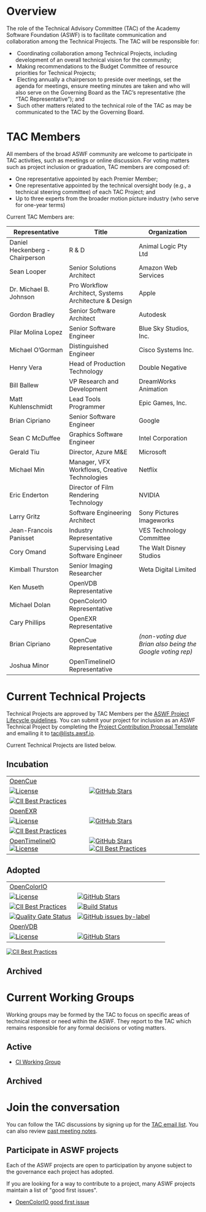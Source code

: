 # Overview

The role of the Technical Advisory Committee (TAC) of the Academy Software Foundation (ASWF) is to facilitate communication and collaboration among the Technical Projects. The TAC will be responsible for:

*  Coordinating collaboration among Technical Projects, including development of an overall technical vision for the community;
*  Making recommendations to the Budget Committee of resource priorities for Technical Projects;
*  Electing annually a chairperson to preside over meetings, set the agenda for meetings, ensure meeting minutes are taken and who will also serve on the Governing Board as the TAC’s representative (the “TAC Representative”); and
*  Such other matters related to the technical role of the TAC as may be communicated to the TAC by the Governing Board.

# TAC Members

All members of the broad ASWF community are welcome to participate in TAC activities, such as meetings or online discussion. For voting matters such as project inclusion or graduation, TAC members are composed of:

* One representative appointed by each Premier Member;
* One representative appointed by the technical oversight body (e.g., a technical steering committee) of each TAC Project; and
* Up to three experts from the broader motion picture industry (who serve for one-year terms)

Current TAC Members are:

| Representative | Title | Organization |
| -------------- | ----- | ------------ |
| Daniel Heckenberg - Chairperson | R & D | Animal Logic Pty Ltd |
| Sean Looper | Senior Solutions Architect | Amazon Web Services |
| Dr. Michael B. Johnson | Pro Workflow Architect, Systems Architecture & Design | Apple |
| Gordon Bradley | Senior Software Architect | Autodesk |
| Pilar Molina Lopez | Senior Software Engineer | Blue Sky Studios, Inc. |
| Michael O’Gorman | Distinguished Engineer | Cisco Systems Inc. |
| Henry Vera | Head of Production Technology | Double Negative |
| Bill Ballew | VP Research and Development | DreamWorks Animation |
| Matt Kuhlenschmidt | Lead Tools Programmer | Epic Games, Inc. |
| Brian Cipriano | Senior Software Engineer | Google |
| Sean C McDuffee | Graphics Software Engineer | Intel Corporation |
| Gerald Tiu | Director, Azure M&E | Microsoft |
| Michael Min | Manager, VFX Workflows, Creative Technologies | Netflix
| Eric Enderton | Director of Film Rendering Technology | NVIDIA |
| Larry Gritz | Software Engineering Architect | Sony Pictures Imageworks |
| Jean-Francois Panisset | Industry Representative | VES Technology Committee |
| Cory Omand | Supervising Lead Software Engineer | The Walt Disney Studios |
| Kimball Thurston | Senior Imaging Researcher | Weta Digital Limited |
| Ken Museth | OpenVDB Representative | |
| Michael Dolan | OpenColorIO Representative | |
| Cary Phillips | OpenEXR Representative | |
| Brian Cipriano | OpenCue Representative | *(non-voting due Brian also being the Google voting rep)* |
| Joshua Minor | OpenTimelineIO Representative | |

# Current Technical Projects

Technical Projects are approved by TAC Members per the [ASWF Project Lifecycle guidelines](https://github.com/AcademySoftwareFoundation/tac/blob/master/process/lifecycle.md). You can submit your project for inclusion as an ASWF Technical Project by completing the [Project Contribution Proposal Template](https://github.com/AcademySoftwareFoundation/tac/blob/master/process/proposal_template.md) and emailing it to tac@lists.awsf.io.

Current Technical Projects are listed below.

## Incubation 

|  |  |  |  |
|--|--|--|--|
| [OpenCue](https://github.com/imageworks/OpenCue) 
[![License](https://img.shields.io/github/license/AcademySoftwareFoundation/OpenCue)](https://github.com/imageworks/OpenCue/LICENSE.md) | [![GitHub Stars](https://img.shields.io/github/stars/AcademySoftwareFoundation/OpenCue?style=plastic)](https://github.com/imageworks/OpenCue) 
[![CII Best Practices](https://bestpractices.coreinfrastructure.org/projects/2837/badge)](https://bestpractices.coreinfrastructure.org/projects/2837) |
| [OpenEXR](http://www.openexr.com/) 
[![License](https://img.shields.io/github/license/openexr/openexr)](https://github.com/openexr/openexr/LICENSE.md) | [![GitHub Stars](https://img.shields.io/github/stars/openexr/openexr?style=plastic)](https://github.com/openexr/openexr) 
[![CII Best Practices](https://bestpractices.coreinfrastructure.org/projects/2799/badge)](https://bestpractices.coreinfrastructure.org/projects/2799) | 
| [OpenTimelineIO](http://opentimeline.io/) [![License](https://img.shields.io/github/license/PixarAnimationStudios/OpenTimelineIO)](https://github.com/PixarAnimationStudios/OpenTimelineIO/LICENSE.md) | [![GitHub Stars](https://img.shields.io/github/stars/PixarAnimationStudios/OpenTimelineIO?style=plastic)](https://github.com/PixarAnimationStudios/OpenTimelineIO) [![CII Best Practices](https://bestpractices.coreinfrastructure.org/projects/2288/badge)](https://bestpractices.coreinfrastructure.org/projects/2288) | 

## Adopted
|  |  |  |  |
|--|--|--|--|
| [OpenColorIO](http://opencolorio.org/)
[![License](https://img.shields.io/github/license/imageworks/OpenColorIO)](https://github.com/imageworks/OpenColorIO/LICENSE.md) | [![GitHub Stars](https://img.shields.io/github/stars/imageworks/OpenColorIO?style=plastic)](https://github.com/imageworks/OpenColorIO) 
[![CII Best Practices](https://bestpractices.coreinfrastructure.org/projects/2612/badge)](https://bestpractices.coreinfrastructure.org/projects/2612) | [![Build Status](https://dev.azure.com/imageworks/OpenColorIO/_apis/build/status/imageworks.OpenColorIO?branchName=master)](https://dev.azure.com/imageworks/OpenColorIO/_build/latest?definitionId=1&branchName=master)
[![Quality Gate Status](https://sonarcloud.io/api/project_badges/measure?project=imageworks_OpenColorIO&metric=alert_status)](https://sonarcloud.io/dashboard?id=imageworks_OpenColorIO) | [![GitHub issues by-label](https://img.shields.io/github/issues/imageworks/OpenColorIO/good%20first%20issue)](https://github.com/imageworks/OpenColorIO/issues?q=is%3Aissue+is%3Aopen+label%3A%22good+first+issue%22) |
| [OpenVDB](https://openvdb.org) 
[![License](https://img.shields.io/github/license/AcademySoftwareFoundation/OpenVDB)](https://github.com/AcademySoftwareFoundation/OpenVDB/LICENSE.md) | [![GitHub Stars](https://img.shields.io/github/stars/AcademySoftwareFoundation/OpenVDB?style=plastic)](https://github.com/AcademySoftwareFoundation/OpenVDB) 
[![CII Best Practices](https://bestpractices.coreinfrastructure.org/projects/2774/badge)](https://bestpractices.coreinfrastructure.org/projects/2774)

## Archived 

# Current Working Groups

Working groups may be formed by the TAC to focus on specific areas of technical interest or need within the ASWF.  They report to the TAC which remains responsible for any formal decisions or voting matters.

## Active

- [CI Working Group](meetings/CI-workinggroup)

## Archived

# Join the conversation

You can follow the TAC discussions by signing up for the [TAC email list](https://lists.aswf.io/g/tac). You can also review [past meeting notes](meetings).

## Participate in ASWF projects

Each of the ASWF projects are open to participation by anyone subject to the governance each project has adopted.

If you are looking for a way to contribute to a project, many ASWF projects maintain a list of "good first issues".

- [OpenColorIO good first issue](https://github.com/imageworks/OpenColorIO/issues?q=is%3Aissue+is%3Aopen+label%3A%22good+first+issue%22)
